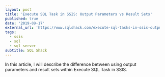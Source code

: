 ```yaml
---
layout: post
title: 'Execute SQL Task in SSIS: Output Parameters vs Result Sets'
published: true
date: '2019-09-17'
external_url: 'https://www.sqlshack.com/execute-sql-tasks-in-ssis-output-parameters-vs-result-sets/'
tags:
  - ssis
  - sql
  - sql server
subtitle: SQL Shack
---
```

In this article, I will describe the difference between using output parameters and result sets within Execute SQL Task in SSIS.
